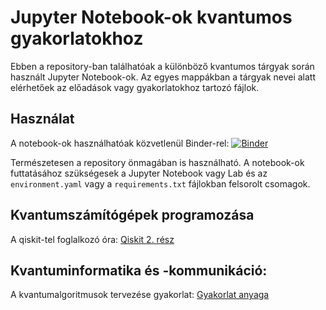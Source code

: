 # Jupyter Notebook-ok kvantumos gyakorlatokhoz

Ebben a repository-ban találhatóak a különböző kvantumos tárgyak során használt Jupyter Notebook-ok. Az egyes mappákban a tárgyak nevei alatt elérhetőek az előadások vagy gyakorlatokhoz tartozó fájlok.

## Használat

A notebook-ok használhatóak közvetlenül Binder-rel: [![Binder](https://mybinder.org/badge_logo.svg)](https://mybinder.org/v2/gh/DrIdle/quantum-notebook/HEAD)

Természetesen a repository önmagában is használható. A notebook-ok futtatásához szükségesek a Jupyter Notebook vagy Lab és az `environment.yaml` vagy a `requirements.txt` fájlokban felsorolt csomagok.

## Kvantumszámítógépek programozása

A qiskit-tel foglalkozó óra: [Qiskit 2. rész](kvantumszamitogepek_programozasa/qiskit_es_ibm/qiskit_es_ibm.ipynb)

## Kvantuminformatika és -kommunikáció:

A kvantumalgoritmusok tervezése gyakorlat: [Gyakorlat anyaga](kvantuminformatika_es_kommunikacio/qiskit_gyakorlat/kvantuminformatikai_algoritmusok_tervezese.ipynb)
